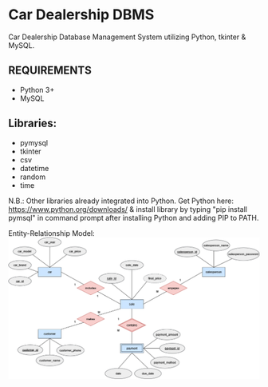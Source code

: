 # Car Dealership DBMS
Car Dealership Database Management System utilizing Python, tkinter &amp; MySQL.

## REQUIREMENTS

- Python 3+
- MySQL

## Libraries:

- pymysql
- tkinter
- csv
- datetime
- random
- time

N.B.: Other libraries already integrated into Python. Get Python here: https://www.python.org/downloads/
	& install library by typing "pip install pymsql" in command prompt after installing Python and adding PIP to PATH.

Entity-Relationship Model:
![ER IMAGE](https://github.com/ahmed-elsisi/car-dealership-dbms/blob/main/er-model.png)

